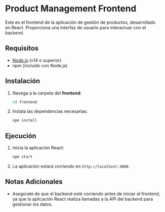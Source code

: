 # Product Management Frontend

Este es el frontend de la aplicación de gestión de productos, desarrollado en React. Proporciona una interfaz de usuario para interactuar con el backend.

## Requisitos

- [Node.js](https://nodejs.org/) (v14 o superior)
- npm (incluido con Node.js)

## Instalación

1. Navega a la carpeta del **frontend**:

   ```bash
   cd frontend
   ```

2. Instala las dependencias necesarias:

   ```bash
   npm install
   ```

## Ejecución

1. Inicia la aplicación React:

   ```bash
   npm start
   ```

2. La aplicación estará corriendo en `http://localhost:3000`.

## Notas Adicionales

- Asegúrate de que el backend esté corriendo antes de iniciar el frontend, ya que la aplicación React realiza llamadas a la API del backend para gestionar los datos.
